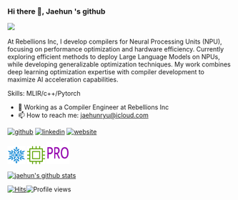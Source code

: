 ### Hi there 👋, Jaehun 's github
![](https://arturssmirnovs.github.io/github-profile-readme-generator/images/banner.png)


At Rebellions Inc, I develop compilers for Neural Processing Units (NPU), focusing on performance optimization and hardware efficiency. Currently exploring efficient methods to deploy Large Language Models on NPUs, while developing generalizable optimization techniques. My work combines deep learning optimization expertise with compiler development to maximize AI acceleration capabilities.


Skills: MLIR/c++/Pytorch

- 🔭 Working as a Compiler Engineer at Rebellions Inc
- 📫 How to reach me: jaehunryu@icloud.com


[<img src='https://cdn.jsdelivr.net/npm/simple-icons@3.0.1/icons/github.svg' alt='github' height='40'>](https://github.com/jaehunryu)  [<img src='https://cdn.jsdelivr.net/npm/simple-icons@3.0.1/icons/linkedin.svg' alt='linkedin' height='40'>](https://www.linkedin.com/in/jaehunryu/)  [<img src='https://cdn.jsdelivr.net/npm/simple-icons@3.0.1/icons/icloud.svg' alt='website' height='40'>](https://deepmi.me)  

<a href='https://archiveprogram.github.com/'><img src='https://raw.githubusercontent.com/acervenky/animated-github-badges/master/assets/acbadge.gif' width='40' height='40'></a> <a href='https://docs.github.com/en/developers'><img src='https://raw.githubusercontent.com/acervenky/animated-github-badges/master/assets/devbadge.gif' width='40' height='40'></a> <a href='https://github.com/pricing'><img src='https://raw.githubusercontent.com/acervenky/animated-github-badges/master/assets/pro.gif' width='50' height='50'></a>





[![jaehun's github stats](https://github-readme-stats.vercel.app/api?username=ryujaehun)](https://github.com/anuraghazra/github-readme-stats)

[![Hits](https://hits.seeyoufarm.com/api/count/incr/badge.svg?url=https%3A%2F%2Fgithub.com%2Fryujaehun&count_bg=%2379C83D&title_bg=%23555555&icon=&icon_color=%23E7E7E7&title=hits&edge_flat=false)](https://hits.seeyoufarm.com)![Profile views](https://gpvc.arturio.dev/jaehunryu)  
